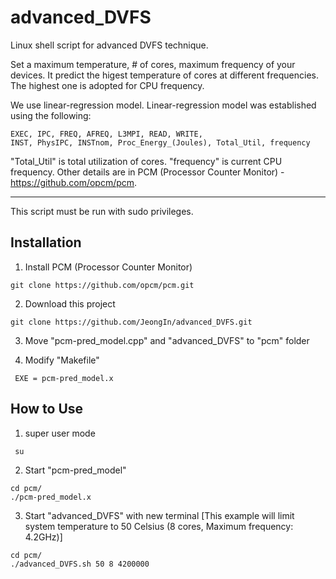 # advanced_DVFS

Linux shell script for advanced DVFS technique.

Set a maximum temperature, # of cores, maximum frequency of your devices. It predict the higest temperature of cores at different frequencies. The highest one is adopted for CPU frequency.

We use linear-regression model.
Linear-regression model was established using the following:

<pre><code>EXEC, IPC, FREQ, AFREQ, L3MPI, READ, WRITE,
INST, PhysIPC, INSTnom, Proc_Energy_(Joules), Total_Util, frequency </code></pre>
"Total_Util" is total utilization of cores.
"frequency" is current CPU frequency.
Other details are in PCM (Processor Counter Monitor) - https://github.com/opcm/pcm.
<hr/>
This script must be run with sudo privileges.

## Installation
1. Install PCM (Processor Counter Monitor)
<pre><code>git clone https://github.com/opcm/pcm.git </code></pre>

2. Download this project
<pre><code>git clone https://github.com/JeongIn/advanced_DVFS.git </code></pre>

3. Move "pcm-pred_model.cpp" and "advanced_DVFS" to "pcm" folder

4. Modify "Makefile"
<pre><code> EXE = pcm-pred_model.x </code></pre>


## How to Use
1. super user mode
<pre><code> su </code></pre>

2. Start "pcm-pred_model"
<pre><code>cd pcm/
./pcm-pred_model.x </code></pre>

3. Start "advanced_DVFS" with new terminal [This example will limit system temperature to 50 Celsius (8 cores, Maximum frequency: 4.2GHz)]
<pre><code>cd pcm/
./advanced_DVFS.sh 50 8 4200000 </code></pre> 

